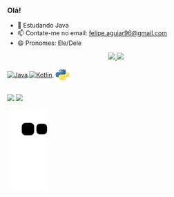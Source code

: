### Olá!

- 🌱 Estudando Java
- 📫 Contate-me no email: felipe.aguiar96@gmail.com
- 😄 Pronomes: Ele/Dele

<div align="center">
  <a href="https://github.com/felipeaguiarlps">
  <img height="180em" src="https://github-readme-stats.vercel.app/api?username=felipeaguiarlps&show_icons=true&theme=gruvbox&include_all_commits=true&count_private=true"/>
  <img height="180em" src="https://github-readme-stats.vercel.app/api/top-langs/?username=felipeaguiarlps&layout=compact&langs_count=7&theme=gruvbox"/>
</div>
  <div style="display: inline_block"><br>
  <img align="center" alt="Java" height="30" width="40" src="https://cdn.jsdelivr.net/gh/devicons/devicon/icons/java/java-original.svg">
  <img align="center" alt="Kotlin" height="30" width="40" src="https://cdn.jsdelivr.net/gh/devicons/devicon/icons/kotlin/kotlin-original.svg">
  <img align="center" alt="Python" height="30" width="40" src="https://raw.githubusercontent.com/devicons/devicon/master/icons/python/python-original.svg">
  </div>
  
  ##
  
  <div> 
  <a href = "mailto:felipe.aguiar96@gmail.com"><img src="https://img.shields.io/badge/-Gmail-%23333?style=for-the-badge&logo=gmail&logoColor=white" target="_blank"></a>
  <a href="https://www.linkedin.com/in/felipeaguiarlps/" target="_blank"><img src="https://img.shields.io/badge/-LinkedIn-%230077B5?style=for-the-badge&logo=linkedin&logoColor=white" target="_blank"></a> 
 
  ![Snake animation](https://github.com/felipeaguiarlps/felipeaguiarlps/blob/output/github-contribution-grid-snake.svg)
 
</div>
